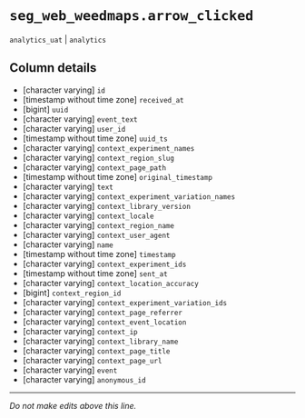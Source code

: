 # `seg_web_weedmaps.arrow_clicked`
`analytics_uat` | `analytics`

## Column details
* [character varying] `id`
* [timestamp without time zone] `received_at`
* [bigint]    `uuid`
* [character varying] `event_text`
* [character varying] `user_id`
* [timestamp without time zone] `uuid_ts`
* [character varying] `context_experiment_names`
* [character varying] `context_region_slug`
* [character varying] `context_page_path`
* [timestamp without time zone] `original_timestamp`
* [character varying] `text`
* [character varying] `context_experiment_variation_names`
* [character varying] `context_library_version`
* [character varying] `context_locale`
* [character varying] `context_region_name`
* [character varying] `context_user_agent`
* [character varying] `name`
* [timestamp without time zone] `timestamp`
* [character varying] `context_experiment_ids`
* [timestamp without time zone] `sent_at`
* [character varying] `context_location_accuracy`
* [bigint]    `context_region_id`
* [character varying] `context_experiment_variation_ids`
* [character varying] `context_page_referrer`
* [character varying] `context_event_location`
* [character varying] `context_ip`
* [character varying] `context_library_name`
* [character varying] `context_page_title`
* [character varying] `context_page_url`
* [character varying] `event`
* [character varying] `anonymous_id`

-------------------------------------------------------------------------------
*Do not make edits above this line.*
